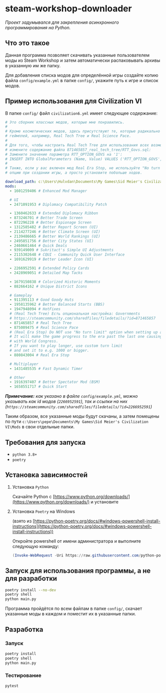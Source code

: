 # steam-workshop-downloader

*Проект задумывался для закрепления асинхронного программирования на Python.*

## Что это такое

Данная программа позволяет скачивать указанные пользователем моды из Steam
Workshop и затем автоматически распаковывать архивы в указанную им же папку.

Для добавления списка модов для определённой игры создайте копию файла
`config/example.yml` в папке `config/`, укажите путь к игре и список модов.

## Пример использования для Civilization VI

В папке `config/` файл `civilization6.yml` имеет следующее содержание:

```yml
# Это сборник классных модов, которые мне понравились.
#
# Кроме косметических модов, здесь присутствуют те, которые радикально меняют
# геймплей, например, Real Tech Tree и Real Science Pace.
#
# Для того, чтобы настроить Real Tech Tree для использования всех возможностей,
# измените содержание файла 871465857_real_tech_tree/RTT_Govs.sql:
# Замените значение параметра RTT_OPTION_GOVS на '1':
# INSERT INTO GlobalParameters (Name, Value) VALUES ('RTT_OPTION_GOVS', '1');
#
# Также, если у вас включен мод Real Era Stop, не используйте "No turn limit"
# опцию при создании игры, а просто установите побольше ходов.

download_path: c:\Users\Hulvdan\Documents\My Games\Sid Meier's Civilization VI\Mods
mods:
  - 1601259406 # Enhanced Mod Manager

  # UI
  - 2471091953 # Diplomacy Compatibility Patch

  - 1360462633 # Extended Diplomacy Ribbon
  - 873246701 # Better Trade Screen
  - 872296228 # Better Espionage Screen
  - 1312585482 # Better Report Screen (UI)
  - 2114277246 # Better Climate Screen (UI)
  - 2139486665 # Better World Rankings (UI)
  - 2495851756 # Better City States (UI)
  - 2460661464 # Quick Deals
  - 939149009 # Sukritact's Simple UI Adjustments
  - 2115302648 # CQUI - Community Quick User Interface
  - 1691629919 # Better Leader Icon (UI)

  - 2266952591 # Extended Policy Cards
  - 2428969051 # Detailed Map Tacks

  - 1679150838 # Colorized Historic Moments
  - 882664162 # Unique District Icons

  # Gameplay
  - 911395113 # Good Goody Huts
  - 1958135962 # Better Balanced Starts (BBS)
  - 1947948094 # HotFixes
  # (Real Tech Tree) Есть опциональная настройка: Governments
  # https://steamcommunity.com/sharedfiles/filedetails/?id=871465857
  - 871465857 # Real Tech Tree
  - 875009475 # Real Science Pace
  # (Real Era Stop) Do NOT use "No turn limit" option when setting up a game.
  # It will make the game progress to the era past the last one causing issues
  # with World Congress.
  # If you want to play longer, use custom turn limit
  # and set it to e.g. 1000 or bigger.
  - 880843004 # Real Era Stop

  # Multiplayer
  - 1431485535 # Fast Dynamic Timer

  # Other
  - 1916397407 # Better Spectator Mod (BSM)
  - 1658551717 # Quick Start
```

*__Примечание:__ как указано в файле `config/example.yml`, можно
указывать как id модов (`2266952591`), так и ссылки на них
(`https://steamcommunity.com/sharedfiles/filedetails/?id=2266952591`)*

Таким образом, все указанные моды будут скачаны, а затем помещены по пути
`c:\Users\pepe\Documents\My Games\Sid Meier's Civilization VI\Mods` в свои
отдельные папки.

## Требования для запуска

- `python 3.8+`
- `poetry`

## Установка зависимостей

1. Установка `Python`

    Скачайте Python с [https://www.python.org/downloads/](https://www.python.org/downloads/) и установите

2. Установка `Poetry` на Windows

    (взято из [https://python-poetry.org/docs/#windows-powershell-install-instructions](https://python-poetry.org/docs/#windows-powershell-install-instructions))

    Откройте powershell от имени администратора и выполните следующую команду:

    ```powershell
    (Invoke-WebRequest -Uri https://raw.githubusercontent.com/python-poetry/poetry/master/get-poetry.py -UseBasicParsing).Content | python -
    ```

## Запуск для использования программы, а не для разработки

```bash
poetry install --no-dev
poetry shell
python main.py
```

Программа пройдётся по всем файлам в папке `config/`, скачает указанные моды в
каждом и поместит их в указанные папки.

## Разработка

### Запуск

```bash
poetry install
poetry shell
python main.py
```

### Тестирование

```bash
pytest
```
